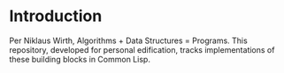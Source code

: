 # Introduction
Per Niklaus Wirth, Algorithms + Data Structures = Programs. This
repository, developed for personal edification, tracks implementations
of these building blocks in Common Lisp.
